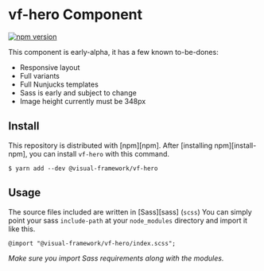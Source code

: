 # vf-hero Component

[![npm version](https://badge.fury.io/js/%40visual-framework%2Fvf-hero.svg)](https://badge.fury.io/js/%40visual-framework%2Fvf-hero)

This component is early-alpha, it has a few known to-be-dones:

- Responsive layout
- Full variants
- Full Nunjucks templates
- Sass is early and subject to change
- Image height currently must be 348px 

## Install

This repository is distributed with [npm][npm]. After [installing npm][install-npm], you can install `vf-hero` with this command.

```
$ yarn add --dev @visual-framework/vf-hero
```

## Usage

The source files included are written in [Sass][sass] (`scss`) You can simply point your sass `include-path` at your `node_modules` directory and import it like this.

```
@import "@visual-framework/vf-hero/index.scss";
```

_Make sure you import Sass requirements along with the modules._
